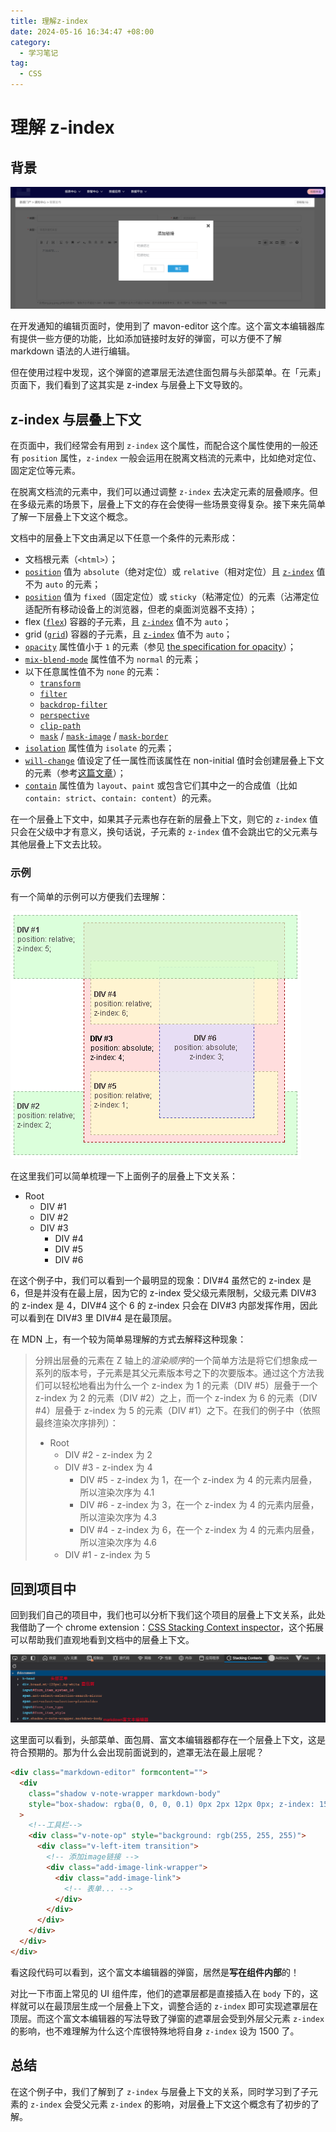 ```yaml
---
title: 理解z-index
date: 2024-05-16 16:34:47 +08:00
category:
  - 学习笔记
tag:
  - CSS
---
```


# 理解 z-index

## 背景

![image-20240516151709843](./img/image-20240516151709843.png)

在开发通知的编辑页面时，使用到了 mavon-editor 这个库。这个富文本编辑器库有提供一些方便的功能，比如添加链接时友好的弹窗，可以方便不了解 markdown 语法的人进行编辑。

但在使用过程中发现，这个弹窗的遮罩层无法遮住面包屑与头部菜单。在「元素」页面下，我们看到了这其实是 z-index 与层叠上下文导致的。

## z-index 与层叠上下文

在页面中，我们经常会有用到 `z-index` 这个属性，而配合这个属性使用的一般还有 `position` 属性，`z-index` 一般会运用在脱离文档流的元素中，比如绝对定位、固定定位等元素。

在脱离文档流的元素中，我们可以通过调整 `z-index` 去决定元素的层叠顺序。但在多级元素的场景下，层叠上下文的存在会使得一些场景变得复杂。接下来先简单了解一下层叠上下文这个概念。

文档中的层叠上下文由满足以下任意一个条件的元素形成：

- 文档根元素（`<html>`）；
- [`position`](https://developer.mozilla.org/zh-CN/docs/Web/CSS/position) 值为 `absolute`（绝对定位）或 `relative`（相对定位）且 [`z-index`](https://developer.mozilla.org/zh-CN/docs/Web/CSS/z-index) 值不为 `auto` 的元素；
- [`position`](https://developer.mozilla.org/zh-CN/docs/Web/CSS/position) 值为 `fixed`（固定定位）或 `sticky`（粘滞定位）的元素（沾滞定位适配所有移动设备上的浏览器，但老的桌面浏览器不支持）；
- flex ([`flex`](https://developer.mozilla.org/zh-CN/docs/Web/CSS/flex)) 容器的子元素，且 [`z-index`](https://developer.mozilla.org/zh-CN/docs/Web/CSS/z-index) 值不为 `auto`；
- grid ([`grid`](https://developer.mozilla.org/zh-CN/docs/Web/CSS/grid)) 容器的子元素，且 [`z-index`](https://developer.mozilla.org/zh-CN/docs/Web/CSS/z-index) 值不为 `auto`；
- [`opacity`](https://developer.mozilla.org/zh-CN/docs/Web/CSS/opacity) 属性值小于 `1` 的元素（参见 [the specification for opacity](https://www.w3.org/TR/css3-color/#transparency)）；
- [`mix-blend-mode`](https://developer.mozilla.org/zh-CN/docs/Web/CSS/mix-blend-mode) 属性值不为 `normal` 的元素；
- 以下任意属性值不为 `none` 的元素：
  - [`transform`](https://developer.mozilla.org/zh-CN/docs/Web/CSS/transform)
  - [`filter`](https://developer.mozilla.org/zh-CN/docs/Web/CSS/filter)
  - [`backdrop-filter`](https://developer.mozilla.org/zh-CN/docs/Web/CSS/backdrop-filter)
  - [`perspective`](https://developer.mozilla.org/zh-CN/docs/Web/CSS/perspective)
  - [`clip-path`](https://developer.mozilla.org/zh-CN/docs/Web/CSS/clip-path)
  - [`mask`](https://developer.mozilla.org/zh-CN/docs/Web/CSS/mask) / [`mask-image`](https://developer.mozilla.org/zh-CN/docs/Web/CSS/mask-image) / [`mask-border`](https://developer.mozilla.org/zh-CN/docs/Web/CSS/mask-border)
- [`isolation`](https://developer.mozilla.org/zh-CN/docs/Web/CSS/isolation) 属性值为 `isolate` 的元素；
- [`will-change`](https://developer.mozilla.org/zh-CN/docs/Web/CSS/will-change) 值设定了任一属性而该属性在 non-initial 值时会创建层叠上下文的元素（参考[这篇文章](https://dev.opera.com/articles/css-will-change-property/)）；
- [`contain`](https://developer.mozilla.org/zh-CN/docs/Web/CSS/contain) 属性值为 `layout`、`paint` 或包含它们其中之一的合成值（比如 `contain: strict`、`contain: content`）的元素。

在一个层叠上下文中，如果其子元素也存在新的层叠上下文，则它的 `z-index` 值只会在父级中才有意义，换句话说，子元素的 `z-index` 值不会跳出它的父元素与其他层叠上下文去比较。

### 示例

有一个简单的示例可以方便我们去理解：

![Example of stacking rules modified using z-index](./img/understanding_zindex_04.png)

在这里我们可以简单梳理一下上面例子的层叠上下文关系：

- Root
  - DIV #1
  - DIV #2
  - DIV #3
    - DIV #4
    - DIV #5
    - DIV #6

在这个例子中，我们可以看到一个最明显的现象：DIV#4 虽然它的 z-index 是 6，但是并没有在最上层，因为它的 z-index 受父级元素限制，父级元素 DIV#3 的 z-index 是 4，DIV#4 这个 6 的 z-index 只会在 DIV#3 内部发挥作用，因此可以看到在 DIV#3 里 DIV#4 是在最顶层。

在 MDN 上，有一个较为简单易理解的方式去解释这种现象：

> 分辨出层叠的元素在 Z 轴上的*渲染顺序*的一个简单方法是将它们想象成一系列的版本号，子元素是其父元素版本号之下的次要版本。通过这个方法我们可以轻松地看出为什么一个 z-index 为 1 的元素（DIV #5）层叠于一个 z-index 为 2 的元素（DIV #2）之上，而一个 z-index 为 6 的元素（DIV #4）层叠于 z-index 为 5 的元素（DIV #1）之下。在我们的例子中（依照最终渲染次序排列）：
>
> - Root
>   - DIV #2 - z-index 为 2
>   - DIV #3 - z-index 为 4
>     - DIV #5 - z-index 为 1，在一个 z-index 为 4 的元素内层叠，所以渲染次序为 4.1
>     - DIV #6 - z-index 为 3，在一个 z-index 为 4 的元素内层叠，所以渲染次序为 4.3
>     - DIV #4 - z-index 为 6，在一个 z-index 为 4 的元素内层叠，所以渲染次序为 4.6
>   - DIV #1 - z-index 为 5

## 回到项目中

回到我们自己的项目中，我们也可以分析下我们这个项目的层叠上下文关系，此处我借助了一个 chrome extension：[CSS Stacking Context inspector](https://chromewebstore.google.com/detail/apjeljpachdcjkgnamgppgfkmddadcki)，这个拓展可以帮助我们直观地看到文档中的层叠上下文。

![image-20240516161313983](./img/image-20240516161313983.png)

这里面可以看到，头部菜单、面包屑、富文本编辑器都存在一个层叠上下文，这是符合预期的。那为什么会出现前面说到的，遮罩无法在最上层呢？

```html
<div class="markdown-editor" formcontent="">
  <div
    class="shadow v-note-wrapper markdown-body"
    style="box-shadow: rgba(0, 0, 0, 0.1) 0px 2px 12px 0px; z-index: 1501"
  >
    <!--工具栏-->
    <div class="v-note-op" style="background: rgb(255, 255, 255)">
      <div class="v-left-item transition">
        <!-- 添加image链接 -->
        <div class="add-image-link-wrapper">
          <div class="add-image-link">
            <!-- 表单... -->
          </div>
        </div>
      </div>
    </div>
  </div>
</div>
```

看这段代码可以看到，这个富文本编辑器的弹窗，居然是**写在组件内部**的！

对比一下市面上常见的 UI 组件库，他们的遮罩层都是直接插入在 `body` 下的，这样就可以在最顶层生成一个层叠上下文，调整合适的 `z-index` 即可实现遮罩层在顶层。而这个富文本编辑器的写法导致了弹窗的遮罩层会受到外层父元素 `z-index` 的影响，也不难理解为什么这个库很特殊地将自身 `z-index` 设为 1500 了。

## 总结

在这个例子中，我们了解到了 `z-index` 与层叠上下文的关系，同时学习到了子元素的 `z-index` 会受父元素 `z-index` 的影响，对层叠上下文这个概念有了初步的了解。

